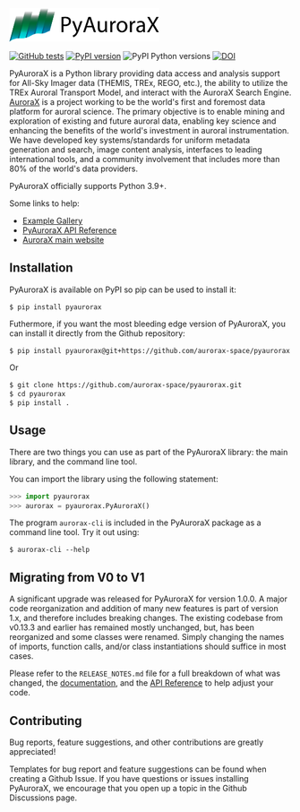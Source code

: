 <a href="https://aurorax.space/"><img alt="AuroraX" src="logo.svg" height="60"></a>

[![GitHub tests](https://github.com/aurorax-space/pyaurorax/actions/workflows/tests_default.yml/badge.svg)](https://github.com/aurorax-space/pyaurorax/actions/workflows/tests_default.yml)
[![PyPI version](https://img.shields.io/pypi/v/pyaurorax.svg)](https://pypi.python.org/pypi/pyaurorax/)
![PyPI Python versions](https://img.shields.io/pypi/pyversions/pyaurorax)
[![DOI](https://zenodo.org/badge/DOI/10.5281/zenodo.5815984.svg)](https://doi.org/10.5281/zenodo.5815984)

PyAuroraX is a Python library providing data access and analysis support for All-Sky Imager data (THEMIS, TREx, REGO, etc.), the ability to utilize the TREx Auroral Transport Model, and interact with the AuroraX Search Engine. [AuroraX](https://aurorax.space) is a project working to be the world's first and foremost data platform for auroral science. The primary objective is to enable mining and exploration of existing and future auroral data, enabling key science and enhancing the benefits of the world's investment in auroral instrumentation. We have developed key systems/standards for uniform metadata generation and search, image content analysis, interfaces to leading international tools, and a community involvement that includes more than 80% of the world's data providers.

PyAuroraX officially supports Python 3.9+.

Some links to help:
- [Example Gallery](https://data.phys.ucalgary.ca/working_with_data/index.html#python)
- [PyAuroraX API Reference](https://docs.aurorax.space/code/pyaurorax_api_reference/pyaurorax)
- [AuroraX main website](https://aurorax.space)

## Installation

PyAuroraX is available on PyPI so pip can be used to install it:

```console
$ pip install pyaurorax
```

Futhermore, if you want the most bleeding edge version of PyAuroraX, you can install it directly from the Github repository:

```console
$ pip install pyaurorax@git+https://github.com/aurorax-space/pyaurorax
```

Or 

```
$ git clone https://github.com/aurorax-space/pyaurorax.git
$ cd pyaurorax
$ pip install .
```

## Usage

There are two things you can use as part of the PyAuroraX library: the main library, and the command line tool.

You can import the library using the following statement:

```python
>>> import pyaurorax
>>> aurorax = pyaurorax.PyAuroraX()
```

The program `aurorax-cli` is included in the PyAuroraX package as a command line tool. Try it out using:

```
$ aurorax-cli --help
```

## Migrating from V0 to V1

A significant upgrade was released for PyAuroraX for version 1.0.0. A major code reorganization and addition of many new features is part of version 1.x, and therefore includes breaking changes. The existing codebase from v0.13.3 and earlier has remained mostly unchanged, but, has been reorganized and some classes
were renamed. Simply changing the names of imports, function calls, and/or class instantiations should suffice in most cases. 

Please refer to the `RELEASE_NOTES.md` file for a full breakdown of what was changed, the [documentation](https://docs.aurorax.space/code/overview), and the [API Reference](https://docs.aurorax.space/code/pyaurorax_api_reference/pyaurorax) to help adjust your code.

## Contributing

Bug reports, feature suggestions, and other contributions are greatly appreciated!

Templates for bug report and feature suggestions can be found when creating a Github Issue. If you have questions or issues installing PyAuroraX, we encourage that you open up a topic in the Github Discussions page.
